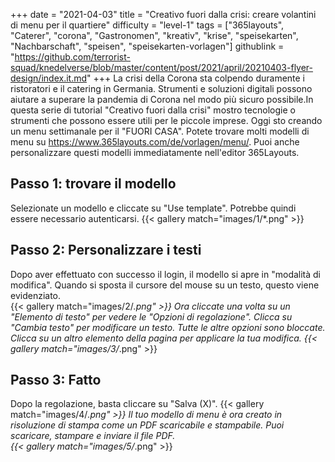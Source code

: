 +++
date = "2021-04-03"
title = "Creativo fuori dalla crisi: creare volantini di menu per il quartiere"
difficulty = "level-1"
tags = ["365layouts", "Caterer", "corona", "Gastronomen", "kreativ", "krise", "speisekarten", "Nachbarschaft", "speisen", "speisekarten-vorlagen"]
githublink = "https://github.com/terrorist-squad/knedelverse/blob/master/content/post/2021/april/20210403-flyer-design/index.it.md"
+++
La crisi della Corona sta colpendo duramente i ristoratori e il catering in Germania. Strumenti e soluzioni digitali possono aiutare a superare la pandemia di Corona nel modo più sicuro possibile.In questa serie di tutorial "Creativo fuori dalla crisi" mostro tecnologie o strumenti che possono essere utili per le piccole imprese. Oggi sto creando un menu settimanale per il "FUORI CASA". Potete trovare molti modelli di menu su https://www.365layouts.com/de/vorlagen/menu/. Puoi anche personalizzare questi modelli immediatamente nell'editor 365Layouts.
## Passo 1: trovare il modello
Selezionate un modello e cliccate su "Use template". Potrebbe quindi essere necessario autenticarsi.
{{< gallery match="images/1/*.png" >}}

## Passo 2: Personalizzare i testi
Dopo aver effettuato con successo il login, il modello si apre in "modalità di modifica".  Quando si sposta il cursore del mouse su un testo, questo viene evidenziato.  
{{< gallery match="images/2/*.png" >}}
Ora cliccate una volta su un "Elemento di testo" per vedere le "Opzioni di regolazione". Clicca su "Cambia testo" per modificare un testo. Tutte le altre opzioni sono bloccate. Clicca su un altro elemento della pagina per applicare la tua modifica.
{{< gallery match="images/3/*.png" >}}

## Passo 3: Fatto
Dopo la regolazione, basta cliccare su "Salva (X)".
{{< gallery match="images/4/*.png" >}}
Il tuo modello di menu è ora creato in risoluzione di stampa come un PDF scaricabile e stampabile.  Puoi scaricare, stampare e inviare il file PDF.   
{{< gallery match="images/5/*.png" >}}
